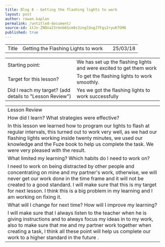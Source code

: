 ```yaml
---
title: Blog 8 - Getting the flashing lights to work
layout: post
author: rowan.kaplan
permalink: /untitled-document/
source-id: 1tJn-ZNDna23rmnb6Scm8s3znglUugJ7Fgs2ryuK7GM8
published: true
---
```

<table>
  <tr>
    <td>Title</td>
    <td>Getting the Flashing Lights to work</td>
    <td></td>
    <td>25/03/18</td>
  </tr>
</table>


<table>
  <tr>
    <td>Starting point:</td>
    <td>We has set up the flashing lights and were excited to get them work</td>
  </tr>
  <tr>
    <td>Target for this lesson?</td>
    <td>To get the flashing lights to work smoothly.</td>
  </tr>
  <tr>
    <td>Did I reach my target?
(add details to "Lesson Review")</td>
    <td>Yes we got the flashing lights to work successfully
</td>
  </tr>
</table>


<table>
  <tr>
    <td>Lesson Review</td>
  </tr>
  <tr>
    <td>How did I learn? What strategies were effective?</td>
  </tr>
  <tr>
    <td>In this lesson we learned how to program our lights to flash at regular intervals, this turned out to work very well, as we had our flashing lights working inside twenty minutes, we used our knowledge and the Fuze book to help us complete the task. We were very pleased with the result.</td>
  </tr>
  <tr>
    <td>What limited my learning? Which habits do I need to work on?</td>
  </tr>
  <tr>
    <td>I need to work on being distracted by other people and concentrating on mine and my partner's work, otherwise, we will never get our work done in the time frame and it will not be created to a good standard. I will make sure that this is my target for next lesson. I think this is a big problem in my learning and I am working on fixing it.</td>
  </tr>
  <tr>
    <td>What will I change for next time? How will I improve my learning?</td>
  </tr>
  <tr>
    <td>I will make sure that I always listen to the teacher when he is giving instructions and to always focus my ideas in to my work, also to make sure that me and my partner work together when creating a task, I think all these point will help us complete our work to a higher standard in the future .</td>
  </tr>
</table>


